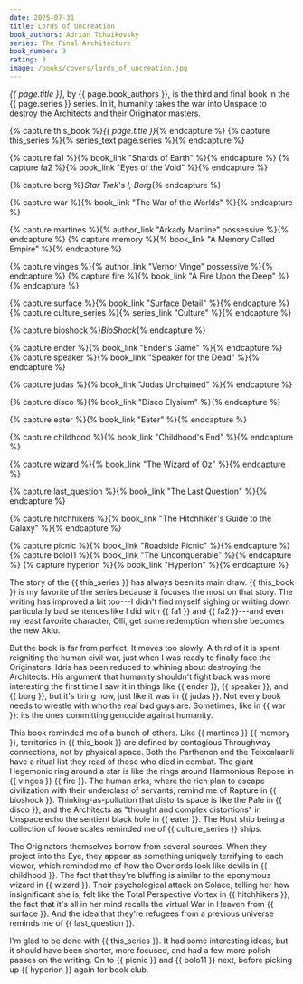 ```yaml
---
date: 2025-07-31
title: Lords of Uncreation
book_authors: Adrian Tchaikovsky
series: The Final Architecture
book_number: 3
rating: 3
image: /books/covers/lords_of_uncreation.jpg
---
```


<cite class="book-title">{{ page.title }}</cite>, by <span
class="author-name">{{ page.book_authors }}</span>, is the third and final
book in the <span class="book-series">{{ page.series }}</span> series. In it,
humanity takes the war into Unspace to destroy the Architects and their
Originator masters.

{% capture this_book %}<cite class="book-title">{{ page.title }}</cite>{% endcapture %}
{% capture this_series %}{% series_text page.series %}{% endcapture %}

{% capture fa1 %}{% book_link "Shards of Earth" %}{% endcapture %}
{% capture fa2 %}{% book_link "Eyes of the Void" %}{% endcapture %}

{% capture borg %}<cite class="tv-show-title">Star Trek</cite>'s <cite class="tv-show-title">I, Borg</cite>{% endcapture %}

{% capture war %}{% book_link "The War of the Worlds" %}{% endcapture %}

{% capture martines %}{% author_link "Arkady Martine" possessive %}{% endcapture %}
{% capture memory %}{% book_link "A Memory Called Empire" %}{% endcapture %}

{% capture vinges %}{% author_link "Vernor Vinge" possessive %}{% endcapture %}
{% capture fire %}{% book_link "A Fire Upon the Deep" %}{% endcapture %}

{% capture surface %}{% book_link "Surface Detail" %}{% endcapture %}
{% capture culture_series %}{% series_link "Culture" %}{% endcapture %}

{% capture bioshock %}<cite class="">BioShock</cite>{% endcapture %}

{% capture ender %}{% book_link "Ender's Game" %}{% endcapture %}
{% capture speaker %}{% book_link "Speaker for the Dead" %}{% endcapture %}

{% capture judas %}{% book_link "Judas Unchained" %}{% endcapture %}

{% capture disco %}{% book_link "Disco Elysium" %}{% endcapture %}

{% capture eater %}{% book_link "Eater" %}{% endcapture %}

{% capture childhood %}{% book_link "Childhood's End" %}{% endcapture %}

{% capture wizard %}{% book_link "The Wizard of Oz" %}{% endcapture %}

{% capture last_question %}{% book_link "The Last Question" %}{% endcapture %}

{% capture hitchhikers %}{% book_link "The Hitchhiker's Guide to the Galaxy" %}{% endcapture %}

{% capture picnic %}{% book_link "Roadside Picnic" %}{% endcapture %}
{% capture bolo11 %}{% book_link "The Unconquerable" %}{% endcapture %}
{% capture hyperion %}{% book_link "Hyperion" %}{% endcapture %}

The story of the {{ this_series }} has always been its main draw. {{ this_book
}} is my favorite of the series because it focuses the most on that story. The
writing has improved a bit too---I didn't find myself sighing or writing down
particularly bad sentences like I did with {{ fa1 }} and {{ fa2 }}---and even
my least favorite character, Olli, get some redemption when she becomes the
new Aklu.

But the book is far from perfect. It moves too slowly. A third of it is spent
reigniting the human civil war, just when I was ready to finally face the
Originators. Idris has been reduced to whining about destroying the
Architects. His argument that humanity shouldn't fight back was more
interesting the first time I saw it in things like {{ ender }}, {{ speaker }},
and {{ borg }}, but it's tiring now, just like it was in {{ judas }}. Not
every book needs to wrestle with who the real bad guys are. Sometimes, like in
{{ war }}: its the ones committing genocide against humanity.

This book reminded me of a bunch of others. Like {{ martines }} {{ memory }},
territories in {{ this_book }} are defined by contagious Throughway
connections, not by physical space. Both the Parthenon and the Teixcalaanli
have a ritual list they read of those who died in combat. The giant Hegemonic
ring around a star is like the rings around Harmonious Repose in {{ vinges }}
{{ fire }}. The human arks, where the rich plan to escape civilization with
their underclass of servants, remind me of Rapture in {{ bioshock }}.
Thinking-as-pollution that distorts space is like the Pale in {{ disco }}, and
the Architects as "thought and complex distortions" in Unspace echo the
sentient black hole in {{ eater }}. The Host ship being a collection of loose
scales reminded me of {{ culture_series }} ships.

The Originators themselves borrow from several sources. When they project into
the Eye, they appear as something uniquely terrifying to each viewer, which
reminded me of how the Overlords look like devils in {{ childhood }}. The fact
that they're bluffing is similar to the eponymous wizard in {{ wizard }}.
Their psychological attack on Solace, telling her how insignificant she is,
felt like the Total Perspective Vortex in {{ hitchhikers }}; the fact that
it's all in her mind recalls the virtual War in Heaven from {{ surface }}. And
the idea that they're refugees from a previous universe reminds me of {{
last_question }}.

I'm glad to be done with {{ this_series }}. It had some interesting ideas, but
it should have been shorter, more focused, and had a few more polish passes on
the writing. On to {{ picnic }} and {{ bolo11 }} next, before picking up {{
hyperion }} again for book club.
